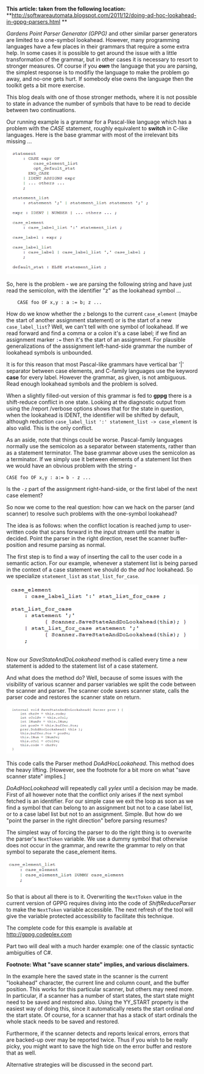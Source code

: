 **This article: taken from the following location:**
**http://softwareautomata.blogspot.com/2011/12/doing-ad-hoc-lookahead-in-gppg-parsers.html ** 

_Gardens Point Parser Generator (GPPG)_ and other similar parser generators are limited to a one-symbol lookahead.  However, many programming languages have a few places in their grammars that require a some extra help.  In some cases it is possible to get around the issue with a little transformation of the grammar, but in other cases it is necessary to resort to stronger measures.  Of course if you **_own_** the language that you are parsing, the simplest response is to modifiy the language to make the problem go away, and no-one gets hurt. If somebody else owns the language then the toolkit gets a bit more exercise.

This blog deals with one of those stronger methods, where it is not possible to state in advance the number of symbols that have to be read to decide between two continuations.

Our running example is a grammar for a Pascal-like language which has a problem with the _CASE_ statement, roughly equivalent to **switch** in C-like languages. Here is the base grammar with most of the irrelevant bits missing ...

![](./BaseGrammar.PNG)

So, here is the problem - we are parsing the following string and have just read the semicolon, with the identifier "z" as the lookahead symbol ...

```
    CASE foo OF x,y : a := b; z ...
```

How do we know whether the `z` belongs to the current `case_element` (maybe the start of another assignment statement) or is the start of a new `case_label_list`?  Well, we can't tell with one symbol of lookahead.  If we read forward and find a comma or a colon it's a case label; if we find an assignment marker `:=` then it's the start of an assignment. For plausible generalizations of the asssignment left-hand-side grammar the number of lookahead symbols is unbounded.

It is for this reason that most Pascal-like grammars have vertical bar '|' separator between case elements, and C-family languages use the keyword **case** for every label.  However the grammar, as given, is not ambiguous.  Read enough lookahead symbols and the problem is solved.

When a slightly filled-out version of this grammar is fed to **gppg** there is a shift-reduce conflict in one state.  Looking at the diagnostic output from using the /report /verbose options shows that for the state in question, when the lookahead is IDENT, the identifier will be shifted by default, although reduction  `case_label_list ':' statement_list -> case_element` is also valid.  This is the only conflict.

As an aside, note that things could be worse.  Pascal-family languages normally use the semicolon as a separator between statements, rather than as a statement terminator. The base grammar above uses the semicolon as a terminator.  If we simply use it between elements of a statement list then we would have an obvious problem with the string -

```
CASE foo OF x,y : a:= b - z ...
```

Is the `-z` part of the assignment right-hand-side, or the first label of the next case element?

So now we come to the real question: how can we hack on the parser (and scanner) to resolve such problems with the one-symbol lookahead?

The idea is as follows: when the conflict location is reached jump to user-written code that scans forward in the input stream until the matter is decided. Point the parser in the right direction, reset the scanner buffer-position and resume parsing as normal.

The first step is to find a way of inserting the call to the user code in a semantic action.  For our example, whenever a statement list is being parsed in the context of a case statement we should do the _ad hoc_ lookahead.  So we specialize `statement_list` as `stat_list_for_case`.

![](./BaseGrammarMod.PNG)

Now our _SaveStateAndDoLookahead_ method is called every time a new statement is added to the statement list of a case statement.

And what does the method do?  Well, because of some issues with the visibility of various scanner and parser variables we split the code between the scanner and parser.  The scanner code saves scanner state, calls the parser code and restores the scanner state on return.

![](./SaveState.PNG)

This code calls the Parser method _DoAdHocLookahead_. This method does the heavy lifting. [However, see the footnote for a bit more on what "save scanner state" implies.]

_DoAdHocLookahead_ will repeatedly call _yylex_ until a decision may be made.  First of all however note that the conflict only arises if the next symbol fetched is an identifier.  For our simple case we exit the loop as soon as we find a symbol that can belong to an assignment but not to a case label list, or to a case label list but not to an assignment.  Simple.  But how do we "point the parser in the right direction" before parsing resumes?

The simplest way of forcing the parser to do the right thing is to overwrite the parser's `NextToken` variable. We use a dummy symbol that otherwise does not occur in the grammar, and rewrite the grammar to rely on that symbol to separate the case_element items.

![](./CaseElementList.PNG)

So that is about all there is to it.  Overwriting the `NextToken` value in the current version of GPPG requires diving into the code of _ShiftReduceParser_ to make the `NextToken` variable accessible. The next refresh of the tool will give the variable protected accessibility to facilitate this technique.

The complete code for this example is available at http://gppg.codeplex.com

Part two will deal with a much harder example: one of the classic syntactic ambiguities of C#.

**Footnote: What "save scanner state" implies, and various disclaimers.**

In the example here the saved state in the scanner is the current "lookahead" character, the current line and column count, and the buffer position. This works for this particular scanner, but others may need more.  In particular, if a scanner has a number of start states, the start state might need to be saved and restored also.  Using the YY_START property is the easiest way of doing this, since it automatically resets the start ordinal _and_ the start state. Of course, for a scanner that has a stack of start ordinals the whole stack needs to be saved and restored.

Furthermore, if the scanner detects and reports lexical errors, errors that are backed-up over may be reported twice.  Thus if you wish to be really picky, you might want to save the high tide on the error buffer and restore that as well.

Alternative strategies will be discussed in the second part.